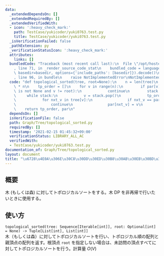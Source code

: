 ```yaml
---
data:
  _extendedDependsOn: []
  _extendedRequiredBy: []
  _extendedVerifiedWith:
  - icon: ':heavy_check_mark:'
    path: TestCase/yukicoder/yuki0763.test.py
    title: TestCase/yukicoder/yuki0763.test.py
  _isVerificationFailed: false
  _pathExtension: py
  _verificationStatusIcon: ':heavy_check_mark:'
  attributes:
    links: []
  bundledCode: "Traceback (most recent call last):\n  File \"/opt/hostedtoolcache/Python/3.9.2/x64/lib/python3.9/site-packages/onlinejudge_verify/documentation/build.py\"\
    , line 71, in _render_source_code_stat\n    bundled_code = language.bundle(stat.path,\
    \ basedir=basedir, options={'include_paths': [basedir]}).decode()\n  File \"/opt/hostedtoolcache/Python/3.9.2/x64/lib/python3.9/site-packages/onlinejudge_verify/languages/python.py\"\
    , line 96, in bundle\n    raise NotImplementedError\nNotImplementedError\n"
  code: "def topological_sorted(tree, root=None):\n    n = len(tree)\n    par = [-1]\
    \ * n\n    tp_order = []\n    for v in range(n):\n        if par[v] != -1 or (root\
    \ is not None and v != root):\n            continue\n        stack = [v]\n   \
    \     while stack:\n            v = stack.pop()\n            tp_order.append(v)\n\
    \            for nxt_v in tree[v]:\n                if nxt_v == par[v]:\n    \
    \                continue\n                par[nxt_v] = v\n                stack.append(nxt_v)\n\
    \    return tp_order, par\n"
  dependsOn: []
  isVerificationFile: false
  path: Graph/Tree/topological_sorted.py
  requiredBy: []
  timestamp: '2021-02-15 01:45:32+09:00'
  verificationStatus: LIBRARY_ALL_AC
  verifiedWith:
  - TestCase/yukicoder/yuki0763.test.py
documentation_of: Graph/Tree/topological_sorted.py
layout: document
title: "\u6728\u4E0A\u306E\u30C8\u30DD\u30ED\u30B8\u30AB\u30EB\u30BD\u30FC\u30C8"
---
```


## 概要
木 (もしくは森) に対してトポロジカルソートをする。木 DP を非再帰で行いたいときに使用する。

## 使い方
`topological_sorted(tree: Sequence[Iterable[int]], root: Optional[int] = None) -> Tuple[List[int], List[int]]`  
木（もしくは森）に対してトポロジカルソートを行い、トポロジカル順の配列と親頂点の配列を返す。根頂点 `root` を指定しない場合は、未訪問の頂点すべてに対してトポロジカルソートを行う。計算量 $O(V)$
